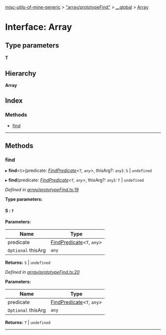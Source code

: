 [misc-utils-of-mine-generic](../README.md) > ["array/prototypeFind"](../modules/_array_prototypefind_.md) > [__global](../modules/_array_prototypefind_.__global.md) > [Array](../interfaces/_array_prototypefind_.__global.array.md)

# Interface: Array

## Type parameters
#### T 
## Hierarchy

**Array**

## Index

### Methods

* [find](_array_prototypefind_.__global.array.md#find)

---

## Methods

<a id="find"></a>

###  find

▸ **find**<`S`>(predicate: *[FindPredicate](../modules/_array_prototypefind_.md#findpredicate)<`T`, `any`>*, thisArg?: *`any`*): `S` \| `undefined`

▸ **find**(predicate: *[FindPredicate](../modules/_array_prototypefind_.md#findpredicate)<`T`, `any`>*, thisArg?: *`any`*): `T` \| `undefined`

*Defined in [array/prototypeFind.ts:19](https://github.com/cancerberoSgx/misc-utils-of-mine/blob/2f17993/misc-utils-of-mine-generic/src/array/prototypeFind.ts#L19)*

**Type parameters:**

#### S :  `T`
**Parameters:**

| Name | Type |
| ------ | ------ |
| predicate | [FindPredicate](../modules/_array_prototypefind_.md#findpredicate)<`T`, `any`> |
| `Optional` thisArg | `any` |

**Returns:** `S` \| `undefined`

*Defined in [array/prototypeFind.ts:20](https://github.com/cancerberoSgx/misc-utils-of-mine/blob/2f17993/misc-utils-of-mine-generic/src/array/prototypeFind.ts#L20)*

**Parameters:**

| Name | Type |
| ------ | ------ |
| predicate | [FindPredicate](../modules/_array_prototypefind_.md#findpredicate)<`T`, `any`> |
| `Optional` thisArg | `any` |

**Returns:** `T` \| `undefined`

___

